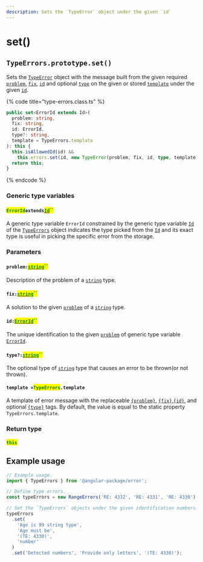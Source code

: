 ```yaml
---
description: Sets the `TypeError` object under the given `id`
---
```


# set()

## `TypeErrors.prototype.set()`

Sets the [`TypeError`](broken-reference) object with the message built from the given required [`problem`](set.md#problem-string), [`fix`](set.md#fix-string), [`id`](set.md#id-errorid) and optional [`type`](set.md#type-string) on the given or stored [`template`](set.md#template-typeerrors.template) under the given [`id`](set.md#id-errorid).

{% code title="type-errors.class.ts" %}
```typescript
public set<ErrorId extends Id>(
  problem: string,
  fix: string,
  id: ErrorId,
  type?: string,
  template = TypeErrors.template
): this {
  this.isAllowedId(id) &&
    this.errors.set(id, new TypeError(problem, fix, id, type, template));
  return this;
}
```
{% endcode %}

### Generic type variables

#### <mark style="color:green;">`ErrorId`</mark>`extends`[<mark style="color:green;">`Id`</mark>](../generic-type-variables.md#typeerrors-less-than-id-greater-than)<mark style="color:green;">``</mark>

A generic type variable `ErrorId` constrained by the generic type variable [`Id`](../generic-type-variables.md#typeerrors-less-than-id-greater-than) of the [`TypeErrors`](broken-reference) object indicates the type picked from the [`Id`](../generic-type-variables.md#typeerrors-less-than-id-greater-than) and its exact type is useful in picking the specific error from the storage.

### Parameters

#### `problem:`[<mark style="color:green;">`string`</mark>](https://developer.mozilla.org/en-US/docs/Web/JavaScript/Reference/Global\_Objects/String)<mark style="color:green;">``</mark>

Description of the problem of a [`string`](https://developer.mozilla.org/en-US/docs/Web/JavaScript/Reference/Global\_Objects/String) type.

#### `fix:`[<mark style="color:green;">`string`</mark>](https://developer.mozilla.org/en-US/docs/Web/JavaScript/Reference/Global\_Objects/String)<mark style="color:green;">``</mark>

A solution to the given [`problem`](set.md#problem-string) of a [`string`](https://developer.mozilla.org/en-US/docs/Web/JavaScript/Reference/Global\_Objects/String) type.

#### `id:`[<mark style="color:green;">`ErrorId`</mark>](set.md#erroridextendsid)<mark style="color:green;">``</mark>

The unique identification to the given [`problem`](set.md#problem-string) of generic type variable [`ErrorId`](set.md#erroridextendsid).

#### `type?:`[<mark style="color:green;">`string`</mark>](https://developer.mozilla.org/en-US/docs/Web/JavaScript/Reference/Global\_Objects/String)<mark style="color:green;">``</mark>

The optional type of [`string`](https://developer.mozilla.org/en-US/docs/Web/JavaScript/Reference/Global\_Objects/String) type that causes an error to be thrown(or not thrown).

#### `template =`<mark style="color:green;">`TypeErrors`</mark>`.template`

A template of error message with the replaceable [`{problem}`](../../commonerror/properties/static-template.md#problem), [`{fix}`](../../commonerror/properties/static-template.md#fix),[`{id}`](../../commonerror/properties/static-template.md#id), and optional [`{type}`](../../commonerror/properties/static-template.md#type) tags. By default, the value is equal to the static property `TypeErrors.template`.

### Return type

#### <mark style="color:green;">`this`</mark>

## Example usage

```typescript
// Example usage.
import { TypeErrors } from '@angular-package/error';

// Define type errors.
const typeErrors = new RangeErrors('RE: 4332', 'RE: 4331', 'RE: 4330');

// Set the `TypeErrors` objects under the given identification numbers.
typeErrors
  .set(
    'Age is 99 string type',
    'Age must be',
    '(TE: 4330)',
    'number'
  )
  .set('Detected numbers', 'Provide only letters', '(TE: 4330)');
```
